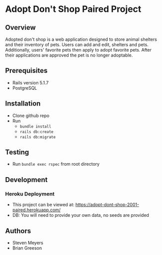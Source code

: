 # Adopt Don't Shop Paired Project

## Overview
Adopted don't shop is a web application designed to store animal shelters and their inventory of pets. Users can add and edit, shelters and pets. Additionally, users' favorite pets then apply to adopt favorite pets. After their applications are approved the pet is no longer adoptable.

## Prerequisites
 - Rails version 5.1.7
 - PostgreSQL

## Installation
- Clone github repo
- Run
  - `bundle install`
  - `rails db:create`
  - `rails db:migrate`

## Testing
 - Run `bundle exec rspec` from root directory

## Development
### Heroku Deployment
 - This project can be viewed at: https://adopt-dont-shop-2001-paired.herokuapp.com/
 - DB: You will need to provide your own data, no seeds are provided

## Authors
- Steven Meyers
- Brian Greeson
